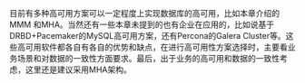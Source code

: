 

目前有多种高可用方案可以一定程度上实现数据库的高可用，比如本章介绍的 MMM 和MHA。当然还有一些本章未提到的也有企业在应用的，比如说基于DRBD+Pacemaker的MySQL高可用方案，还有Percona的Galera Cluster等。这些高可用软件都各自有各自的优势和缺点，在进行高可用性方案选择时，主要看业务场景和对数据的一致性方面要求。最后，出于业务的高可用和数据的一致性考虑，这里还是建议采用MHA架构。


